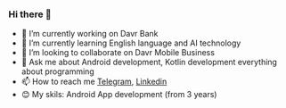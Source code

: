 ### Hi there 👋
- 🔭 I’m currently working on Davr Bank
- 🌱 I’m currently learning English language and AI technology
- 👯 I’m looking to collaborate on Davr Mobile Business
- 💬 Ask me about Android development, Kotlin development everything about programming
- 📫 How to reach me [Telegram](https://t.me//ibragimov_yusufbek), [Linkedin](https://www.linkedin.com/in/yusufbek-ibragimov-904914226/)
- 😊 My skils: Android App development (from 3 years)
